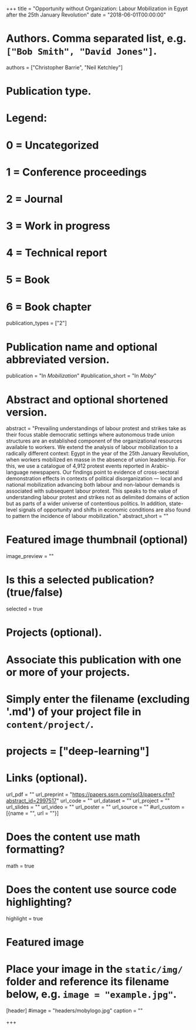 +++
title = "Opportunity without Organization: Labour Mobilization in Egypt after the 25th January Revolution"
date = "2018-06-01T00:00:00"

# Authors. Comma separated list, e.g. `["Bob Smith", "David Jones"]`.
authors = ["Christopher Barrie", "Neil Ketchley"]

# Publication type.
# Legend:
# 0 = Uncategorized
# 1 = Conference proceedings
# 2 = Journal
# 3 = Work in progress
# 4 = Technical report
# 5 = Book
# 6 = Book chapter
publication_types = ["2"]

# Publication name and optional abbreviated version.
publication = "In *Mobilization*"
#publication_short = "In *Moby*"

# Abstract and optional shortened version.
abstract = "Prevailing understandings of labour protest and strikes take as their focus stable democratic settings where autonomous trade union structures are an established component of the organizational resources available to workers. We extend the analysis of labour mobilization to a radically different context: Egypt in the year of the 25th January Revolution, when workers mobilized en masse in the absence of union leadership. For this, we use a catalogue of 4,912 protest events reported in Arabic-language newspapers. Our findings point to evidence of cross-sectoral demonstration effects in contexts of political disorganization — local and national mobilization advancing both labour and non-labour demands is associated with subsequent labour protest. This speaks to the value of understanding labour protest and strikes not as delimited domains of action but as parts of a wider universe of contentious politics. In addition, state-level signals of opportunity and shifts in economic conditions are also found to pattern the incidence of labour mobilization."
abstract_short = ""

# Featured image thumbnail (optional)
image_preview = ""

# Is this a selected publication? (true/false)
selected = true

# Projects (optional).
#   Associate this publication with one or more of your projects.
#   Simply enter the filename (excluding '.md') of your project file in `content/project/`.
# projects = ["deep-learning"]

# Links (optional).
url_pdf = ""
url_preprint = "https://papers.ssrn.com/sol3/papers.cfm?abstract_id=2997517"
url_code = ""
url_dataset = ""
url_project = ""
url_slides = ""
url_video = ""
url_poster = ""
url_source = ""
#url_custom = [{name = "", url = ""}]

# Does the content use math formatting?
math = true

# Does the content use source code highlighting?
highlight = true

# Featured image
# Place your image in the `static/img/` folder and reference its filename below, e.g. `image = "example.jpg"`.
[header]
#image = "headers/mobylogo.jpg"
caption = ""

+++